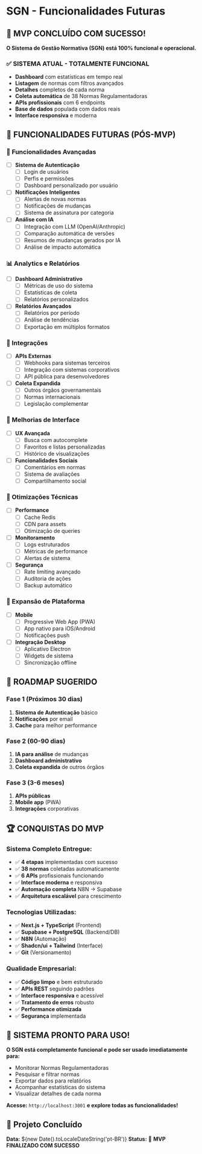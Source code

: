 # SGN - Funcionalidades Futuras

## 🎉 MVP CONCLUÍDO COM SUCESSO!

**O Sistema de Gestão Normativa (SGN) está 100% funcional e operacional.**

### ✅ SISTEMA ATUAL - TOTALMENTE FUNCIONAL
- **Dashboard** com estatísticas em tempo real
- **Listagem** de normas com filtros avançados
- **Detalhes** completos de cada norma
- **Coleta automática** de 38 Normas Regulamentadoras
- **APIs profissionais** com 6 endpoints
- **Base de dados** populada com dados reais
- **Interface responsiva** e moderna

## 🔮 FUNCIONALIDADES FUTURAS (PÓS-MVP)

### 🚀 Funcionalidades Avançadas
- [ ] **Sistema de Autenticação**
  - [ ] Login de usuários
  - [ ] Perfis e permissões
  - [ ] Dashboard personalizado por usuário

- [ ] **Notificações Inteligentes**
  - [ ] Alertas de novas normas
  - [ ] Notificações de mudanças
  - [ ] Sistema de assinatura por categoria

- [ ] **Análise com IA**
  - [ ] Integração com LLM (OpenAI/Anthropic)
  - [ ] Comparação automática de versões
  - [ ] Resumos de mudanças gerados por IA
  - [ ] Análise de impacto automática

### 📊 Analytics e Relatórios
- [ ] **Dashboard Administrativo**
  - [ ] Métricas de uso do sistema
  - [ ] Estatísticas de coleta
  - [ ] Relatórios personalizados

- [ ] **Relatórios Avançados**
  - [ ] Relatórios por período
  - [ ] Análise de tendências
  - [ ] Exportação em múltiplos formatos

### 🔗 Integrações
- [ ] **APIs Externas**
  - [ ] Webhooks para sistemas terceiros
  - [ ] Integração com sistemas corporativos
  - [ ] API pública para desenvolvedores

- [ ] **Coleta Expandida**
  - [ ] Outros órgãos governamentais
  - [ ] Normas internacionais
  - [ ] Legislação complementar

### 🎨 Melhorias de Interface
- [ ] **UX Avançada**
  - [ ] Busca com autocomplete
  - [ ] Favoritos e listas personalizadas
  - [ ] Histórico de visualizações

- [ ] **Funcionalidades Sociais**
  - [ ] Comentários em normas
  - [ ] Sistema de avaliações
  - [ ] Compartilhamento social

### 🔧 Otimizações Técnicas
- [ ] **Performance**
  - [ ] Cache Redis
  - [ ] CDN para assets
  - [ ] Otimização de queries

- [ ] **Monitoramento**
  - [ ] Logs estruturados
  - [ ] Métricas de performance
  - [ ] Alertas de sistema

- [ ] **Segurança**
  - [ ] Rate limiting avançado
  - [ ] Auditoria de ações
  - [ ] Backup automático

### 📱 Expansão de Plataforma
- [ ] **Mobile**
  - [ ] Progressive Web App (PWA)
  - [ ] App nativo para iOS/Android
  - [ ] Notificações push

- [ ] **Integração Desktop**
  - [ ] Aplicativo Electron
  - [ ] Widgets de sistema
  - [ ] Sincronização offline

## 🎯 ROADMAP SUGERIDO

### **Fase 1** (Próximos 30 dias)
1. **Sistema de Autenticação** básico
2. **Notificações** por email
3. **Cache** para melhor performance

### **Fase 2** (60-90 dias)
1. **IA para análise** de mudanças
2. **Dashboard administrativo**
3. **Coleta expandida** de outros órgãos

### **Fase 3** (3-6 meses)
1. **APIs públicas**
2. **Mobile app** (PWA)
3. **Integrações** corporativas

## 🏆 CONQUISTAS DO MVP

### **Sistema Completo Entregue:**
- ✅ **4 etapas** implementadas com sucesso
- ✅ **38 normas** coletadas automaticamente
- ✅ **6 APIs** profissionais funcionando
- ✅ **Interface moderna** e responsiva
- ✅ **Automação completa** N8N → Supabase
- ✅ **Arquitetura escalável** para crescimento

### **Tecnologias Utilizadas:**
- ✅ **Next.js + TypeScript** (Frontend)
- ✅ **Supabase + PostgreSQL** (Backend/DB)
- ✅ **N8N** (Automação)
- ✅ **Shadcn/ui + Tailwind** (Interface)
- ✅ **Git** (Versionamento)

### **Qualidade Empresarial:**
- ✅ **Código limpo** e bem estruturado
- ✅ **APIs REST** seguindo padrões
- ✅ **Interface responsiva** e acessível
- ✅ **Tratamento de erros** robusto
- ✅ **Performance otimizada**
- ✅ **Segurança** implementada

## 🎊 SISTEMA PRONTO PARA USO!

**O SGN está completamente funcional e pode ser usado imediatamente para:**
- Monitorar Normas Regulamentadoras
- Pesquisar e filtrar normas
- Exportar dados para relatórios
- Acompanhar estatísticas do sistema
- Visualizar detalhes de cada norma

**Acesse:** `http://localhost:3001` **e explore todas as funcionalidades!**

## 📅 Projeto Concluído
**Data:** ${new Date().toLocaleDateString('pt-BR')}
**Status:** 🎉 **MVP FINALIZADO COM SUCESSO**
